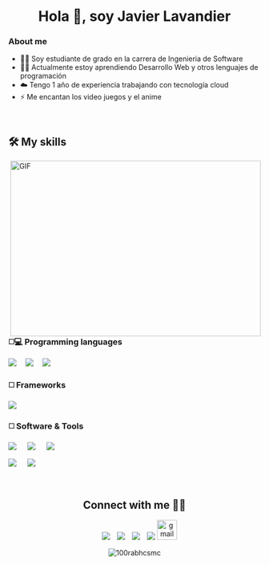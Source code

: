 <h1 align="center">Hola 👋, soy Javier Lavandier </h1>
<div>
<h3 align="left">About me</h3>
	
- 👨‍💻 Soy estudiante de grado en la carrera de Ingenieria de Software
- 🐱‍👤 Actualmente estoy aprendiendo Desarrollo Web y otros lenguajes de programación
- ☁️ Tengo 1 año de experiencia trabajando con tecnología cloud
- ⚡ Me encantan los video juegos y el anime
</div>

<br>

<h2> 🛠️ My skills </h2>
	
<img align="right" top="500" height="350" width="500" bottom="500" alt="GIF" src="https://media.giphy.com/media/SWoSkN6DxTszqIKEqv/giphy.gif">

<h3> ◻️💻 Programming languages</h3>

<a href="https://developer.mozilla.org/es/docs/Web/HTML"><img src="https://img.shields.io/badge/HTML5-E34F26?style=for-the-badge&logo=html5&logoColor=white"></a>&emsp;                 <a href="https://developer.mozilla.org/es/docs/Web/CSS"><img src="https://img.shields.io/badge/CSS3-1572B6?style=for-the-badge&logo=css3&logoColor=white"></a>&emsp;
<a href="https://sass-lang.com/"> <img src="https://img.shields.io/badge/Sass-CC6699?style=for-the-badge&logo=sass&logoColor=white"></a> 

<h3> ◻️ Frameworks </h3>

<a href="https://getbootstrap.com/"> <img src="https://img.shields.io/badge/Bootstrap-563D7C?style=for-the-badge&logo=bootstrap&logoColor=white"> </a>

<h3> ◻️ Software & Tools </h3>

<a href="https://www.microsoft.com/es-es/windows"><img src="https://img.shields.io/badge/Windows-0078D6?style=for-the-badge&logo=windows&logoColor=white"></a> &emsp;
<a href="https://www.linux.org/"><img src="https://img.shields.io/badge/Linux-FCC624?style=for-the-badge&logo=linux&logoColor=black"></a> &emsp;
<a href="https://github.com/"><img src="https://img.shields.io/badge/GitHub-100000?style=for-the-badge&logo=github&logoColor=white"></a>

<a href="https://code.visualstudio.com/"><img src="https://img.shields.io/badge/Visual_Studio_Code-0078D4?style=for-the-badge&logo=visual%20studio%20code&logoColor=white"></a> &emsp;
<a href="https://visualstudio.microsoft.com/es/"><img src="https://img.shields.io/badge/Visual_Studio-5C2D91?style=for-the-badge&logo=visual%20studio&logoColor=white"></a>


<br/>


<h2 align="center"> Connect with me 🙋‍♂️ </h2>

<p align="center">

<div align="center"  class="icons-social" style="margin-left: 10px;">
	<a style="margin-left: 10px;"  target="_blank" href="https://www.linkedin.com/in/javier-lavandier-tejada-385473241/">
		<img src="https://img.icons8.com/doodle/40/000000/linkedin--v2.png"></a>
	<a style="margin-left: 10px;" target="_blank" href="https://github.com/jlavandier">
	<img src="https://img.icons8.com/doodle/40/000000/github--v1.png"></a>
	<a style="margin-left: 10px;" target="_blank" href="https://www.instagram.com/itslavandier/">
		<img src="https://img.icons8.com/doodle/40/000000/instagram-new--v2.png"></a>
	<a style="margin-left: 10px;" target="_blank" href="https://twitter.com/Nolife_Javi">
		<img src="https://img.icons8.com/doodle/1x/twitter-squared--v2.png" ></a>
	<a href="mailto:javierlavandier@gmail.com"> 
		<img src="https://cdn-icons-png.flaticon.com/512/324/324123.png" alt="gmail" width="40px"></a>
  </div>
</p>
<p align="center"> <img src="https://komarev.com/ghpvc/?username=jlavandier&label=Profile%20views&color=99ccff&style=flat" alt="100rabhcsmc" /> </p>
